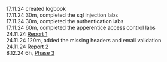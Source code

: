 17.11.24 created logbook \
17.11.24 30m, completed the sql injection labs \
17.11.24 30m, completed the authentication labs \
17.11.24 60m, completed the apperentice access control labs \
24.11.24 [Report 1](https://github.com/RasmusTalvitie/Logbook/blob/main/report1-.md) \
24.11.24 120m, added the missing headers and email validation \
24.11.24 [Report 2](https://github.com/RasmusTalvitie/Logbook/blob/main/report2-.md) \
8.12.24 6h, [Phase 3](https://github.com/RasmusTalvitie/Logbook/blob/main/phase3.md)

